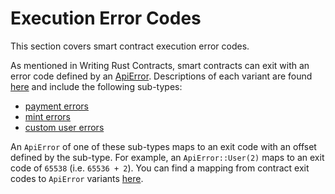 # Execution Error Codes

This section covers smart contract execution error codes.

As mentioned in Writing Rust Contracts, smart contracts can exit with an error code defined by an [ApiError](https://docs.rs/dimension-types/latest/dimension_types/enum.ApiError.html). Descriptions of each variant are found [here](https://docs.rs/dimension-types/latest/dimension_types/enum.ApiError.html#variants) and include the following sub-types:

-   [payment errors](https://docs.rs/dimension-types/latest/dimension_types/enum.ApiError.html#variant.HandlePayment)
-   [mint errors](https://docs.rs/dimension-types/latest/dimension_types/enum.ApiError.html#variant.Mint)
-   [custom user errors](https://docs.rs/dimension-types/latest/dimension_types/enum.ApiError.html#variant.User)

An `ApiError` of one of these sub-types maps to an exit code with an offset defined by the sub-type. For example, an `ApiError::User(2)` maps to an exit code of `65538` (i.e. `65536 + 2`). You can find a mapping from contract exit codes to `ApiError` variants [here](https://docs.rs/dimension-types/latest/dimension_types/enum.ApiError.html#mappings).
